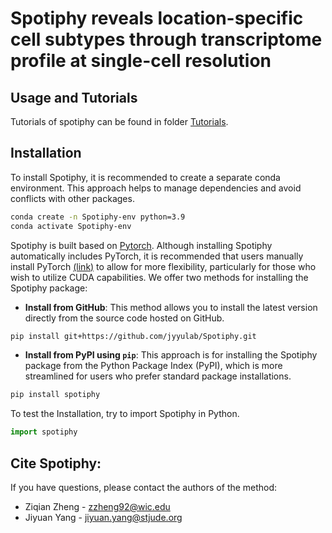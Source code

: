 # Spotiphy reveals location-specific cell subtypes through transcriptome profile at single-cell resolution

## Usage and Tutorials
Tutorials of spotiphy can be found in folder [Tutorials](https://github.com/jyyulab/Spotiphy/tree/main/tutorials).

## Installation

[//]: # (### Requirements)
[//]: # (+ Linux/UNIX/Windows system)
[//]: # (+ Python >= 3.9)
[//]: # (+ pytorch == 1.7.1)

To install Spotiphy, it is recommended to create a separate conda environment. This approach helps to manage 
dependencies and avoid conflicts with other packages.
```bash
conda create -n Spotiphy-env python=3.9
conda activate Spotiphy-env
```

Spotiphy is built based on [Pytorch](https://pytorch.org/). Although installing Spotiphy automatically includes PyTorch,
it is recommended that users manually install PyTorch [(link)](https://pytorch.org/get-started/locally/) to allow for 
more flexibility, particularly for those who wish to utilize CUDA capabilities.
We offer two methods for installing the Spotiphy package:
+ **Install from GitHub**: This method allows you to install the latest version directly from the source code hosted on 
GitHub.
```bash
pip install git+https://github.com/jyyulab/Spotiphy.git
```
+ **Install from PyPI using `pip`**: This approach is for installing the Spotiphy package from the Python Package Index 
(PyPI), which is more streamlined for users who prefer standard package installations.
```bash
pip install spotiphy
```

To test the Installation, try to import Spotiphy in Python.
```Python
import spotiphy
```



## Cite Spotiphy:

If you have questions, please contact the authors of the method:
+ Ziqian Zheng - zzheng92@wic.edu
+ Jiyuan Yang - jiyuan.yang@stjude.org